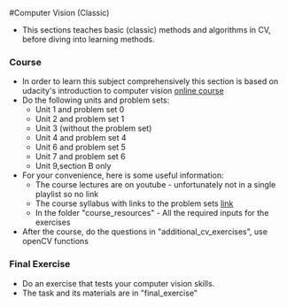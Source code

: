 #Computer Vision (Classic)

- This sections teaches basic (classic) methods and algorithms in CV, before diving into learning methods.

### Course
 - In order to learn this subject comprehensively this section is based on udacity's introduction to computer vision [online course](https://www.udacity.com/course/introduction-to-computer-vision--ud810)
 - Do the following units and problem sets:
    - Unit 1 and problem set 0
    - Unit 2  and problem set 1
    - Unit 3 (without the problem set)
    - Unit 4 and problem set 4
    - Unit 6 and problem set 5
    - Unit 7 and problem set 6
    - Unit 9,section B only  
 - For your convenience, here is some useful information:
    - The course lectures are on youtube - unfortunately not in a single playlist so no link
    - The course syllabus with links to the problem sets [link](https://docs.google.com/spreadsheets/d/1ecUGIyhYOfQPi3HPXb-7NndrLgpX_zgkwsqzfqHPaus/pubhtml)
    - In the folder "course_resources" - All the required inputs for the exercises
 - After the course, do the questions in "additional_cv_exercises", use openCV functions

### Final Exercise
 - Do an exercise that tests your computer vision skills. 
 - The task and its materials are in "final_exercise" 